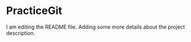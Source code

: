 # PracticeGit
I am editing the README file. Adding some more details about the project description.

